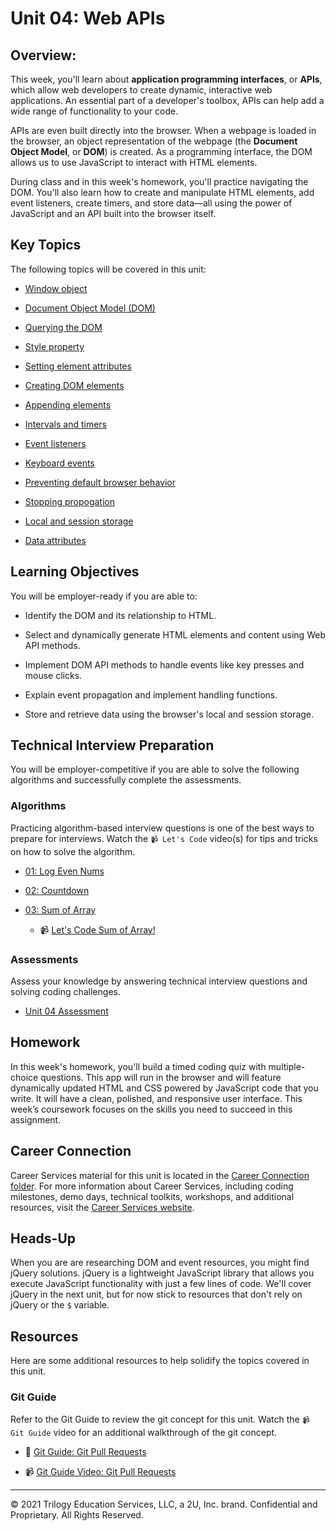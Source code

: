 # Unit 04: Web APIs

## Overview:

This week, you'll learn about **application programming interfaces**, or **APIs**, which allow web developers to create dynamic, interactive web applications. An essential part of a developer's toolbox, APIs can help add a wide range of functionality to your code.

APIs are even built directly into the browser. When a webpage is loaded in the browser, an object representation of the webpage (the **Document Object Model**, or **DOM**) is created. As a programming interface, the DOM allows us to use JavaScript to interact with HTML elements.

During class and in this week's homework, you'll practice navigating the DOM. You'll also learn how to create and manipulate HTML elements, add event listeners, create timers, and store data&mdash;all using the power of JavaScript and an API built into the browser itself.

## Key Topics

The following topics will be covered in this unit:

* [Window object](https://developer.mozilla.org/en-US/docs/Web/API/Window)

* [Document Object Model (DOM)](https://developer.mozilla.org/en-US/docs/Web/API/Document_Object_Model)

* [Querying the DOM](https://developer.mozilla.org/en-US/docs/Web/API/Document/querySelectorAll) 

* [Style property](https://developer.mozilla.org/en-US/docs/Web/API/ElementCSSInlineStyle/style)

* [Setting element attributes](https://developer.mozilla.org/en-US/docs/Web/API/Element/setAttribute)

* [Creating DOM elements](https://developer.mozilla.org/en-US/docs/Web/API/Document/createElement)

* [Appending elements](https://developer.mozilla.org/en-US/docs/Web/API/Node/appendChild)

* [Intervals and timers](https://developer.mozilla.org/en-US/docs/Web/API/WindowOrWorkerGlobalScope/setInterval)

* [Event listeners](https://developer.mozilla.org/en-US/docs/Web/API/EventTarget/addEventListener)

* [Keyboard events](https://developer.mozilla.org/en-US/docs/Web/API/KeyboardEvent)

* [Preventing default browser behavior](https://developer.mozilla.org/en-US/docs/Web/API/Event/preventDefault)

* [Stopping propogation](https://developer.mozilla.org/en-US/docs/Web/API/Event/stopPropagation)

* [Local and session storage](https://developer.mozilla.org/en-US/docs/Web/API/Storage)

* [Data attributes](https://developer.mozilla.org/en-US/docs/Learn/HTML/Howto/Use_data_attributes)

## Learning Objectives

You will be employer-ready if you are able to:

* Identify the DOM and its relationship to HTML.

* Select and dynamically generate HTML elements and content using Web API methods.

* Implement DOM API methods to handle events like key presses and mouse clicks.

* Explain event propagation and implement handling functions.

* Store and retrieve data using the browser's local and session storage.

## Technical Interview Preparation

You will be employer-competitive if you are able to solve the following algorithms and successfully complete the assessments.

### Algorithms

Practicing algorithm-based interview questions is one of the best ways to prepare for interviews. Watch the `📹 Let's Code` video(s) for tips and tricks on how to solve the algorithm.

  * [01: Log Even Nums](./03-Algorithms/01-log-even-nums)

  * [02: Countdown](./03-Algorithms/02-countdown)

  * [03: Sum of Array](./03-Algorithms/03-sum-array)

    * 📹 [Let's Code Sum of Array!](https://2u-20.wistia.com/medias/iz6bzizsnj)

### Assessments

Assess your knowledge by answering technical interview questions and solving coding challenges.

* [Unit 04 Assessment](https://forms.gle/jYRX4XMiVDo2UpxS9)

## Homework

In this week's homework, you'll build a timed coding quiz with multiple-choice questions. This app will run in the browser and will feature dynamically updated HTML and CSS powered by JavaScript code that you write. It will have a clean, polished, and responsive user interface. This week’s coursework focuses on the skills you need to succeed in this assignment.

## Career Connection

Career Services material for this unit is located in the [Career Connection folder](./04-Career-Connection/README.md). For more information about Career Services, including coding milestones, demo days, technical toolkits, workshops, and additional resources, visit the [Career Services website](http://bit.ly/CodingCS).

## Heads-Up

When you are are researching DOM and event resources, you might find jQuery solutions. jQuery is a lightweight JavaScript library that allows you execute JavaScript functionality with just a few lines of code. We'll cover jQuery in the next unit, but for now stick to resources that don't rely on jQuery or the `$` variable.

## Resources

Here are some additional resources to help solidify the topics covered in this unit.

### Git Guide

Refer to the Git Guide to review the git concept for this unit. Watch the `📹 Git Guide` video for an additional walkthrough of the git concept.

  * 📖 [Git Guide: Git Pull Requests](./01-Activities/27-Evr_Git-Pull-Request)

  * 📹 [Git Guide Video: Git Pull Requests](https://2u-20.wistia.com/medias/nddwentncb)

---
© 2021 Trilogy Education Services, LLC, a 2U, Inc. brand. Confidential and Proprietary. All Rights Reserved.
